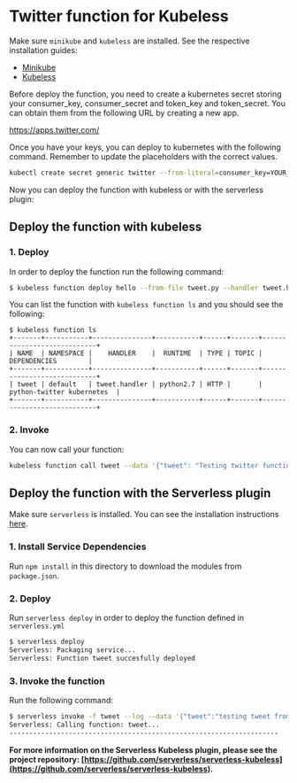# Twitter function for Kubeless

Make sure `minikube` and `kubeless` are installed. See the respective installation guides:
* [Minikube](https://github.com/kubernetes/minikube#installation)
* [Kubeless](https://github.com/kubeless/kubeless/blob/master/README.md#usage)

Before deploy the function, you need to create a kubernetes secret storing your consumer_key, consumer_secret and token_key and token_secret. You can obtain them from the following URL by creating a new app.

https://apps.twitter.com/

Once you have your keys, you can deploy to kubernetes with the following command. Remember to update the placeholders with the correct values.

```bash
kubectl create secret generic twitter --from-literal=consumer_key=YOUR_CONSUME_KEY --from-literal=consumer_secret=YOUR_CONSUME_SECRET --from-literal=token_key=YOUR_TOKEN_KEY --from-literal=token_secret=YOUR_TOKEN_SECRET
```

Now you can deploy the function with kubeless or with the serverless plugin:

## Deploy the function with kubeless

### 1. Deploy

In order to deploy the function run the following command:

```bash
$ kubeless function deploy hello --from-file tweet.py --handler tweet.handler --runtime python2.7 --trigger-http
```

You can list the function with `kubeless function ls` and you should see the following:

```
$ kubeless function ls
+-------+-----------+---------------+-----------+------+-------+----------------------------+
| NAME  | NAMESPACE |    HANDLER    |  RUNTIME  | TYPE | TOPIC |        DEPENDENCIES        |
+-------+-----------+---------------+-----------+------+-------+----------------------------+
| tweet | default   | tweet.handler | python2.7 | HTTP |       | python-twitter kubernetes  |
+-------+-----------+---------------+-----------+------+-------+----------------------------+
```

### 2. Invoke
You can now call your function:

```bash
kubeless function call tweet --data '{"tweet": "Testing twitter function from kubeless!"}'
```

## Deploy the function with the Serverless plugin

Make sure `serverless` is installed. You can see the installation instructions [here](https://github.com/serverless/serverless#quick-start).

### 1. Install Service Dependencies
Run `npm install` in this directory to download the modules from `package.json`.

### 2. Deploy
Run `serverless deploy` in order to deploy the function defined in `serverless.yml`

```bash
$ serverless deploy
Serverless: Packaging service...
Serverless: Function tweet succesfully deployed
```

### 3. Invoke the function

Run the following command:

```bash
$ serverless invoke -f tweet --log --data '{"tweet":"testing tweet from serverless kubeless plugin"}'
Serverless: Calling function: tweet...
--------------------------------------------------------------------
```

**For more information on the Serverless Kubeless plugin, please see the project repository: [https://github.com/serverless/serverless-kubeless](https://github.com/serverless/serverless-kubeless).**
